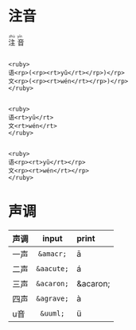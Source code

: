 # 注音

<ruby>
注<rp>(</rp><rt>zhù</rt><rp>)</rp>
音<rp>(</rp><rt>yīn</rt><rp>)</rp>
</ruby>

```

<ruby>
语<rp>(<rp><rt>yǔ</rt></rp>)</rp>
文<rp>(<rp><rt>wén</rt></rp>)</rp>
</ruby>

```

```

<ruby>
语<rt>yŭ</rt>
文<rt>wén</rt>
</ruby>

```

```

<ruby>
语<rp><rt>yŭ</rt></rp>
文<rp><rt>wén</rt></rp>
</ruby>

```

# 声调

|声调|input|print|
|:---|:---:|:---|
|一声|`&amacr;`|&amacr;|
|二声|`&aacute;`|&aacute;|
|三声|`&acaron;`|&acaron;|
|四声|`&agrave;`|&agrave;|
|u音|`&uuml;`|&uuml;|
